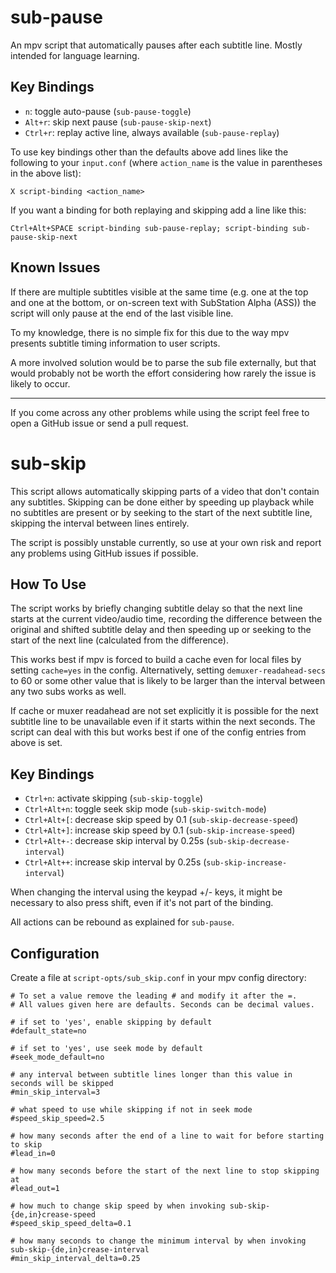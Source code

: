 # sub-pause

An mpv script that automatically pauses after each subtitle line.
Mostly intended for language learning.

## Key Bindings

- `n`: toggle auto-pause (`sub-pause-toggle`)
- `Alt+r`: skip next pause (`sub-pause-skip-next`)
- `Ctrl+r`: replay active line, always available (`sub-pause-replay`)

To use key bindings other than the defaults above add lines like the following to your
`input.conf` (where `action_name` is the value in parentheses in the above list):

```
X script-binding <action_name>
```

If you want a binding for both replaying and skipping add a line like this:

```
Ctrl+Alt+SPACE script-binding sub-pause-replay; script-binding sub-pause-skip-next
```

## Known Issues

If there are multiple subtitles visible at the same time (e.g. one at
the top and one at the bottom, or on-screen text with SubStation Alpha
(ASS)) the script will only pause at the end of the last visible line.

To my knowledge, there is no simple fix for this due to the way mpv
presents subtitle timing information to user scripts.

A more involved solution would be to parse the sub file externally,
but that would probably not be worth the effort considering how rarely
the issue is likely to occur.

---

If you come across any other problems while using the script feel free
to open a GitHub issue or send a pull request.

# sub-skip

This script allows automatically skipping parts of a video that don't contain any subtitles.
Skipping can be done either by speeding up playback while no subtitles are present or by
seeking to the start of the next subtitle line, skipping the interval between lines entirely.

The script is possibly unstable currently, so use at your own risk and report any problems using
GitHub issues if possible.

## How To Use

The script works by briefly changing subtitle delay so that the next line starts at the current
video/audio time, recording the difference between the original and shifted subtitle delay and
then speeding up or seeking to the start of the next line (calculated from the difference).

This works best if mpv is forced to build a cache even for local files by setting `cache=yes`
in the config. Alternatively, setting `demuxer-readahead-secs` to 60 or some other value that
is likely to be larger than the interval between any two subs works as well.

If cache or muxer readahead are not set explicitly it is possible for the next subtitle line to
be unavailable even if it starts within the next seconds. The script can deal with this but
works best if one of the config entries from above is set.

## Key Bindings
- `Ctrl+n`: activate skipping (`sub-skip-toggle`)
- `Ctrl+Alt+n`: toggle seek skip mode (`sub-skip-switch-mode`)
- `Ctrl+Alt+[`: decrease skip speed by 0.1 (`sub-skip-decrease-speed`)
- `Ctrl+Alt+]`: increase skip speed by 0.1 (`sub-skip-increase-speed`)
- `Ctrl+Alt+-`: decrease skip interval by 0.25s (`sub-skip-decrease-interval`)
- `Ctrl+Alt++`: increase skip interval by 0.25s (`sub-skip-increase-interval`)

When changing the interval using the keypad +/- keys, it might be necessary to also press shift,
even if it's not part of the binding.

All actions can be rebound as explained for `sub-pause`.

## Configuration

Create a file at `script-opts/sub_skip.conf` in your mpv config directory:
```
# To set a value remove the leading # and modify it after the =.
# All values given here are defaults. Seconds can be decimal values.

# if set to 'yes', enable skipping by default
#default_state=no

# if set to 'yes', use seek mode by default
#seek_mode_default=no

# any interval between subtitle lines longer than this value in seconds will be skipped
#min_skip_interval=3

# what speed to use while skipping if not in seek mode
#speed_skip_speed=2.5

# how many seconds after the end of a line to wait for before starting to skip
#lead_in=0

# how many seconds before the start of the next line to stop skipping at
#lead_out=1

# how much to change skip speed by when invoking sub-skip-{de,in}crease-speed
#speed_skip_speed_delta=0.1

# how many seconds to change the minimum interval by when invoking sub-skip-{de,in}crease-interval
#min_skip_interval_delta=0.25
```
